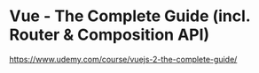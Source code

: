 # Vue - The Complete Guide (incl. Router & Composition API)

https://www.udemy.com/course/vuejs-2-the-complete-guide/
